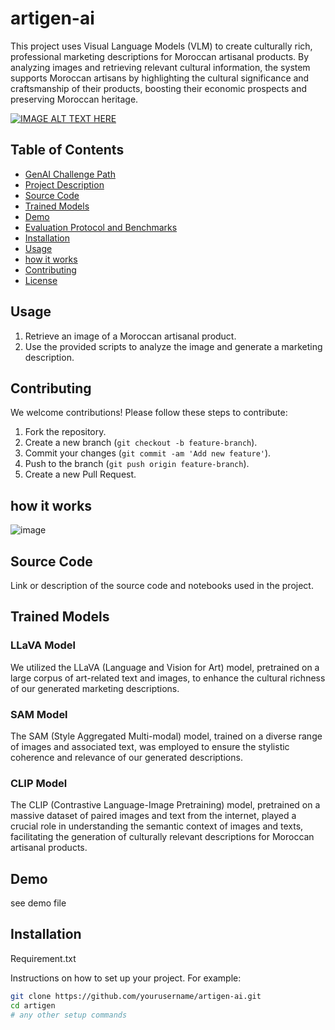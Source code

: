 # artigen-ai


This project uses Visual Language Models (VLM) to create culturally rich, professional marketing descriptions for Moroccan artisanal products. By analyzing images and retrieving relevant cultural information, the system supports Moroccan artisans by highlighting the cultural significance and craftsmanship of their products, boosting their economic prospects and preserving Moroccan heritage.

[![IMAGE ALT TEXT HERE](https://img.youtube.com/vi/WT3LQdcC63k/1.jpg)](https://www.youtube.com/watch?v=WT3LQdcC63k)


## Table of Contents

- [GenAI Challenge Path](#genai-challenge-path)
- [Project Description](#project-description)
- [Source Code](#source-code)
- [Trained Models](#trained-models)
- [Demo](#demo)
- [Evaluation Protocol and Benchmarks](#evaluation-protocol-and-benchmarks)
- [Installation](#installation)
- [Usage](#usage)
- [how it works](#how-it-works)
- [Contributing](#contributing)
- [License](#license)

## Usage

1. Retrieve an image of a Moroccan artisanal product.
2. Use the provided scripts to analyze the image and generate a marketing description.

## Contributing

We welcome contributions! Please follow these steps to contribute:

1. Fork the repository.
2. Create a new branch (`git checkout -b feature-branch`).
3. Commit your changes (`git commit -am 'Add new feature'`).
4. Push to the branch (`git push origin feature-branch`).
5. Create a new Pull Request.

## how it works

![image](https://github.com/merouanezouaid/artigen-ai/assets/65385551/10bec7a0-4a7c-4ec8-8612-94d436b58a02)


## Source Code

Link or description of the source code and notebooks used in the project.

## Trained Models

### LLaVA Model
We utilized the LLaVA (Language and Vision for Art) model, pretrained on a large corpus of art-related text and images, to enhance the cultural richness of our generated marketing descriptions.

### SAM Model
The SAM (Style Aggregated Multi-modal) model, trained on a diverse range of images and associated text, was employed to ensure the stylistic coherence and relevance of our generated descriptions.

### CLIP Model
The CLIP (Contrastive Language-Image Pretraining) model, pretrained on a massive dataset of paired images and text from the internet, played a crucial role in understanding the semantic context of images and texts, facilitating the generation of culturally relevant descriptions for Moroccan artisanal products.

## Demo

see demo file


## Installation
Requirement.txt

Instructions on how to set up your project. For example:

```bash
git clone https://github.com/yourusername/artigen-ai.git
cd artigen
# any other setup commands
